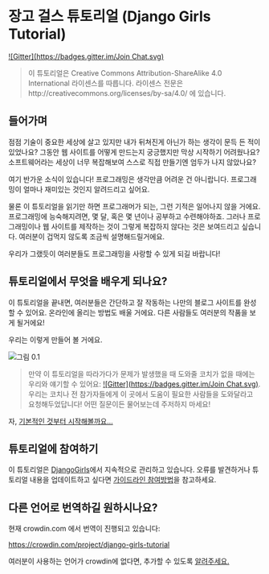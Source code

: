 # 장고 걸스 튜토리얼 (Django Girls Tutorial)

[!\[Gitter\](https://badges.gitter.im/Join Chat.svg)][1]

 [1]: https://gitter.im/DjangoGirls/tutorial?utm_source=badge&utm_medium=badge&utm_campaign=pr-badge&utm_content=badge

> 이 튜토리얼은 Creative Commons Attribution-ShareAlike 4.0 International 라이센스를 따릅니다. 라이센스 전문은http://creativecommons.org/licenses/by-sa/4.0/ 에 있습니다.

## 들어가며

점점 기술이 중요한 세상에 살고 있지만 내가 뒤쳐진게 아닌가 하는 생각이 문득 든 적이 있었나요? 그동안 웹 사이트를 어떻게 만드는지 궁긍했지만 막상 시작하기 어려웠나요? 소프트웨어라는 세상이 너무 복잡해보여 스스로 직접 만들기엔 엄두가 나지 않았나요?

여기 반가운 소식이 있습니다! 프로그래밍은 생각만큼 어려운 건 아니랍니다. 프로그래밍이 얼마나 재미있는 것인지 알려드리고 싶어요.

물론 이 튜토리얼을 읽기만 하면 프로그래머가 되는, 그런 기적은 일어나지 않을 거에요. 프로그래밍에 능숙해지려면, 몇 달, 혹은 몇 년이나 공부하고 수련해야하죠. 그러나 프로그래밍이나 웹 사이트를 제작하는 것이 그렇게 복잡하지 않다는 것은 보여드리고 싶습니다. 여러분이 겁먹지 않도록 조금씩 설명해드릴거에요.

우리가 그랬듯이 여러분들도 프로그래밍을 사랑할 수 있게 되길 바랍니다!

## 튜토리얼에서 무엇을 배우게 되나요?

이 튜토리얼을 끝내면, 여러분들은 간단하고 잘 작동하는 나만의 블로그 사이트를 완성할 수 있어요. 온라인에 올리는 방법도 배울 거에요. 다른 사람들도 여러분의 작품을 보게 될거에요!

우리는 이렇게 만들어 볼 거에요.

![그림 0.1][2]

 [2]: images/application.png

> 만약 이 튜토리얼을 따라가다가 문제가 발생했을 때 도와줄 코치가 없을 때에는 우리와 얘기할 수 있어요: [!\[Gitter\](https://badges.gitter.im/Join Chat.svg)][1]. 우리는 코치나 전 참가자들에게 이 곳에서 도움이 필요한 사람들을 도와달라고 요청해두었답니다! 어떤 질문이든 물어보는데 주저하지 마세요!

자, [기본적인 것부터 시작해볼까요...][3]

 [3]: ./how_the_internet_works/README.md

## 튜토리얼에 참여하기

이 튜토리얼은 [DjangoGirls][4]에서 지속적으로 관리하고 있습니다. 오류를 발견하거나 튜토리얼 내용을 업데이트하고 싶다면 [가이드라인 참여방법][5]을 참고하세요.

 [4]: http://djangogirls.org/
 [5]: https://github.com/DjangoGirls/tutorial/blob/master/README.md

## 다른 언어로 번역하길 원하시나요?

현재 crowdin.com 에서 번역이 진행되고 있습니다:

https://crowdin.com/project/django-girls-tutorial

여러분이 사용하는 언어가 crowdin에 없다면, 추가할 수 있도록 [알려주세요.][6]

 [6]: https://github.com/DjangoGirls/tutorial/issues/new